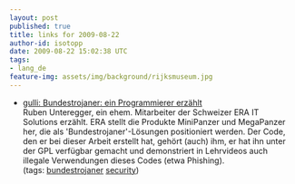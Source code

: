 ```yaml
---
layout: post
published: true
title: links for 2009-08-22
author-id: isotopp
date: 2009-08-22 15:02:38 UTC
tags:
- lang_de
feature-img: assets/img/background/rijksmuseum.jpg
---
```

<ul class="delicious"><li>
                <div class="delicious-link"><a href="http://www.gulli.com/news/bundestrojaner-ein-2009-08-21/">gulli: Bundestrojaner: ein Programmierer erzählt</a></div>
                <div class="delicious-extended">Ruben Unteregger, ein ehem. Mitarbeiter der Schweizer ERA IT Solutions erzählt. ERA stellt die Produkte MiniPanzer und MegaPanzer her, die als &#039;Bundestrojaner&#039;-Lösungen positioniert werden. Der Code, den er bei dieser Arbeit erstellt hat, gehört (auch) ihm, er hat ihn unter der GPL verfügbar gemacht und demonstriert in Lehrvideos auch illegale Verwendungen dieses Codes (etwa Phishing).</div>
                <div class="delicious-tags">(tags: <a href="http://delicious.com/Isotopp/bundestrojaner">bundestrojaner</a> <a href="http://delicious.com/Isotopp/security">security</a>)</div>
            </li></ul>
